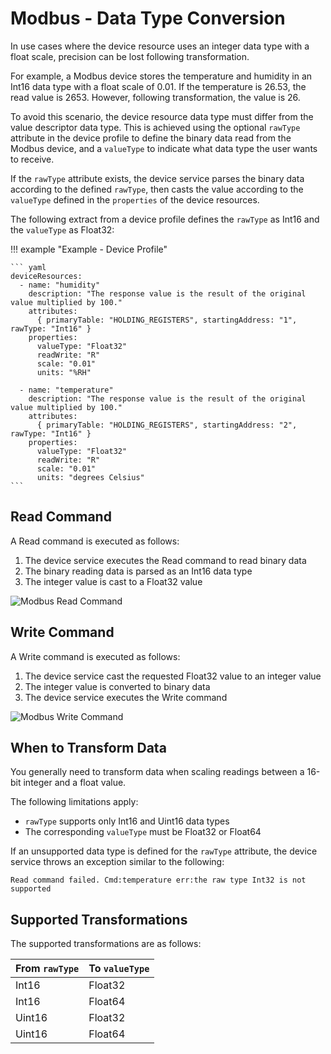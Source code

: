 # Modbus - Data Type Conversion

In use cases where the device resource uses an integer data type with a
float scale, precision can be lost following transformation.

For example, a Modbus device stores the temperature and humidity in an
Int16 data type with a float scale of 0.01. If the temperature is 26.53,
the read value is 2653. However, following transformation, the value is 26.

To avoid this scenario, the device resource data type must differ from
the value descriptor data type. This is achieved using the optional
`rawType` attribute in the device profile to define the binary data read
from the Modbus device, and a `valueType` to indicate what data type
the user wants to receive.

If the `rawType` attribute exists, the device service parses the binary
data according to the defined `rawType`, then casts the value according
to the `valueType` defined in the `properties` of the device resources.

The following extract from a device profile defines the `rawType` as
Int16 and the `valueType` as Float32:

!!! example "Example - Device Profile"

    ``` yaml
    deviceResources:
      - name: "humidity"
        description: "The response value is the result of the original value multiplied by 100."
        attributes:
          { primaryTable: "HOLDING_REGISTERS", startingAddress: "1", rawType: "Int16" }
        properties:
          valueType: "Float32"
          readWrite: "R"
          scale: "0.01"
          units: "%RH"
    
      - name: "temperature"
        description: "The response value is the result of the original value multiplied by 100."
        attributes:
          { primaryTable: "HOLDING_REGISTERS", startingAddress: "2", rawType: "Int16" }
        properties:
          valueType: "Float32"
          readWrite: "R"
          scale: "0.01"
          units: "degrees Celsius"
    ```
## Read Command

A Read command is executed as follows:

1.  The device service executes the Read command to read binary data
2.  The binary reading data is parsed as an Int16 data type
3.  The integer value is cast to a Float32 value

![Modbus Read Command](ModbusReadConversion.png)

## Write Command

A Write command is executed as follows:

1.  The device service cast the requested Float32 value to an integer
    value
2.  The integer value is converted to binary data
3.  The device service executes the Write command

![Modbus Write Command](ModbusWriteConversion.png)

## When to Transform Data

You generally need to transform data when scaling readings between a
16-bit integer and a float value.

The following limitations apply:

-  `rawType` supports only Int16 and Uint16 data types
-  The corresponding `valueType` must be Float32 or Float64

If an unsupported data type is defined for the `rawType` attribute, the
device service throws an exception similar to the following:

```
Read command failed. Cmd:temperature err:the raw type Int32 is not supported
```

## Supported Transformations

The supported transformations are as follows:
  
  |From `rawType`               |To `valueType`|
  |---------------------------- |------------------------------------------|
  |Int16                        |Float32|
  |Int16                        |Float64|
  |Uint16                       |Float32|
  |Uint16                       |Float64|
